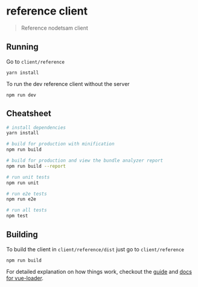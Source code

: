 # reference client

> Reference nodetsam client

## Running

Go to `client/reference`

    yarn install

To run the dev reference client without the server

    npm run dev

## Cheatsheet

``` bash
# install dependencies
yarn install

# build for production with minification
npm run build

# build for production and view the bundle analyzer report
npm run build --report

# run unit tests
npm run unit

# run e2e tests
npm run e2e

# run all tests
npm test
```

## Building

To build the client in `client/reference/dist` just go to `client/reference`

    npm run build

For detailed explanation on how things work, checkout the [guide](http://vuejs-templates.github.io/webpack/) and [docs for vue-loader](http://vuejs.github.io/vue-loader).
